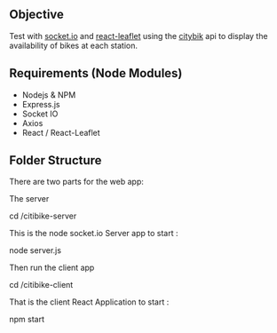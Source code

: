 ## Objective

Test with [socket.io](https://socket.io/) and [react-leaflet](https://react-leaflet.js.org/) using the [citybik](https://citybik.es/) api to display the availability of bikes at each station.

## Requirements (Node Modules)
- Nodejs & NPM
- Express.js
- Socket IO
- Axios
- React / React-Leaflet

## Folder Structure
There are two parts for the web app:

The server

cd /citibike-server

This is the node socket.io Server app to start :

node server.js

Then run the client app

cd /citibike-client

That is the client React Application to start :

npm start
